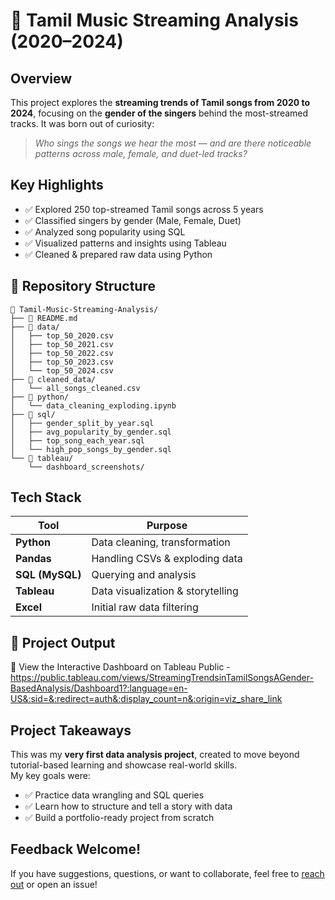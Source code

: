 
# 🎵 Tamil Music Streaming Analysis (2020–2024)

##  Overview

This project explores the **streaming trends of Tamil songs from 2020 to 2024**, focusing on the **gender of the singers** behind the most-streamed tracks. It was born out of curiosity:  
> *Who sings the songs we hear the most — and are there noticeable patterns across male, female, and duet-led tracks?*

##  Key Highlights
- ✅ Explored 250 top-streamed Tamil songs across 5 years
- ✅ Classified singers by gender (Male, Female, Duet)
- ✅ Analyzed song popularity using SQL
- ✅ Visualized patterns and insights using Tableau
- ✅ Cleaned & prepared raw data using Python

## 📂 Repository Structure

```
📁 Tamil-Music-Streaming-Analysis/
├── 📄 README.md
├── 📂 data/
│   ├── top_50_2020.csv
│   ├── top_50_2021.csv
│   ├── top_50_2022.csv
│   ├── top_50_2023.csv
│   └── top_50_2024.csv
├── 📂 cleaned_data/
│   └── all_songs_cleaned.csv
├── 📂 python/
│   └── data_cleaning_exploding.ipynb
├── 📂 sql/
│   ├── gender_split_by_year.sql
│   ├── avg_popularity_by_gender.sql
│   ├── top_song_each_year.sql
│   └── high_pop_songs_by_gender.sql
└── 📂 tableau/
    └── dashboard_screenshots/
```

##  Tech Stack

| Tool        | Purpose                           |
|-------------|-----------------------------------|
| **Python**  | Data cleaning, transformation     |
| **Pandas**  | Handling CSVs & exploding data    |
| **SQL (MySQL)** | Querying and analysis          |
| **Tableau** | Data visualization & storytelling |
| **Excel**   | Initial raw data filtering        |

## 📸 Project Output  
🔗 View the Interactive Dashboard on Tableau Public - https://public.tableau.com/views/StreamingTrendsinTamilSongsAGender-BasedAnalysis/Dashboard1?:language=en-US&:sid=&:redirect=auth&:display_count=n&:origin=viz_share_link

##  Project Takeaways

This was my **very first data analysis project**, created to move beyond tutorial-based learning and showcase real-world skills.  
My key goals were:
- ✅ Practice data wrangling and SQL queries
- ✅ Learn how to structure and tell a story with data
- ✅ Build a portfolio-ready project from scratch

##  Feedback Welcome!

If you have suggestions, questions, or want to collaborate, feel free to [reach out](mailto:your_email@example.com) or open an issue!
